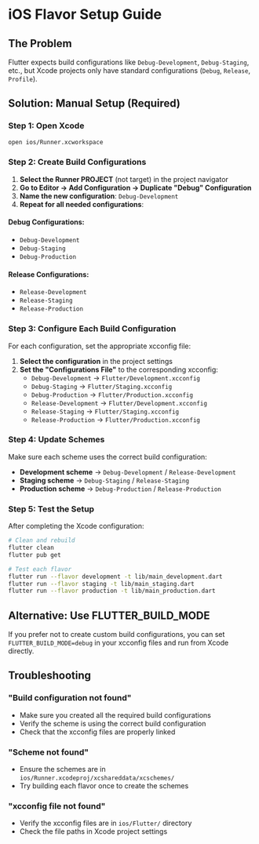 # iOS Flavor Setup Guide

## The Problem
Flutter expects build configurations like `Debug-Development`, `Debug-Staging`, etc., but Xcode projects only have standard configurations (`Debug`, `Release`, `Profile`).

## Solution: Manual Setup (Required)

### Step 1: Open Xcode
```bash
open ios/Runner.xcworkspace
```

### Step 2: Create Build Configurations

1. **Select the Runner PROJECT** (not target) in the project navigator
2. **Go to Editor → Add Configuration → Duplicate "Debug" Configuration**
3. **Name the new configuration**: `Debug-Development`
4. **Repeat for all needed configurations**:

#### Debug Configurations:
- `Debug-Development`
- `Debug-Staging` 
- `Debug-Production`

#### Release Configurations:
- `Release-Development`
- `Release-Staging`
- `Release-Production`

### Step 3: Configure Each Build Configuration

For each configuration, set the appropriate xcconfig file:

1. **Select the configuration** in the project settings
2. **Set the "Configurations File"** to the corresponding xcconfig:
   - `Debug-Development` → `Flutter/Development.xcconfig`
   - `Debug-Staging` → `Flutter/Staging.xcconfig`
   - `Debug-Production` → `Flutter/Production.xcconfig`
   - `Release-Development` → `Flutter/Development.xcconfig`
   - `Release-Staging` → `Flutter/Staging.xcconfig`
   - `Release-Production` → `Flutter/Production.xcconfig`

### Step 4: Update Schemes

Make sure each scheme uses the correct build configuration:

- **Development scheme** → `Debug-Development` / `Release-Development`
- **Staging scheme** → `Debug-Staging` / `Release-Staging`
- **Production scheme** → `Debug-Production` / `Release-Production`

### Step 5: Test the Setup

After completing the Xcode configuration:

```bash
# Clean and rebuild
flutter clean
flutter pub get

# Test each flavor
flutter run --flavor development -t lib/main_development.dart
flutter run --flavor staging -t lib/main_staging.dart
flutter run --flavor production -t lib/main_production.dart
```

## Alternative: Use FLUTTER_BUILD_MODE

If you prefer not to create custom build configurations, you can set `FLUTTER_BUILD_MODE=debug` in your xcconfig files and run from Xcode directly.

## Troubleshooting

### "Build configuration not found"
- Make sure you created all the required build configurations
- Verify the scheme is using the correct build configuration
- Check that the xcconfig files are properly linked

### "Scheme not found"
- Ensure the schemes are in `ios/Runner.xcodeproj/xcshareddata/xcschemes/`
- Try building each flavor once to create the schemes

### "xcconfig file not found"
- Verify the xcconfig files are in `ios/Flutter/` directory
- Check the file paths in Xcode project settings


